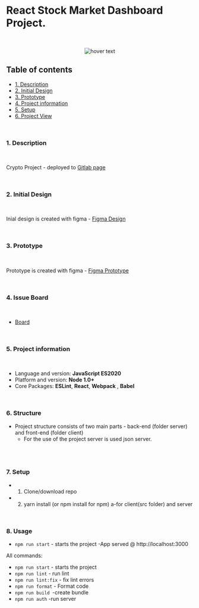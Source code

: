 # React Stock Market Dashboard Project.
<br>
<p align="center">
  <img src="https://user-images.githubusercontent.com/49935435/151591503-ae36d3d7-4c2b-402f-b6e7-36857b74932f.JPG" width="" title="hover text">  
</p>

## Table of contents
   - [1. Description](#1-description)
   - [2. Initial Design](#2-design)
   - [3. Prototype](#3-prototype)
   - [4. Project information](#4-project-information)
   - [5. Setup](#5-setup)
   - [6. Project View](#6-project-view)

<br>


### **1. Description**
<br> 

Crypto Project - deployed to <a href="https://sashotatarski.github.io/Cryptosphere/" target="_blank">Gitlab page</a>

<br>

### **2. Initial Design**
<br>

 Inial design is created with figma - [Figma Design](https://www.figma.com/file/sHykSXnAmYuFATmZnSSmN7/StockMarket?node-id=1%3A6)

<br>

### **3. Prototype**
<br>

 Prototype is created with figma  - [Figma Prototype](https://www.figma.com/proto/sHykSXnAmYuFATmZnSSmN7/StockMarket?node-id=6%3A22&scaling=scale-down&page-id=1%3A6&starting-point-node-id=6%3A22)

<br>

### **4. Issue Board**

<br>

- [Board](https://gitlab.com/SashoT/stock-market-dashboard/-/boards)


<br>

### **5. Project information**

<br>

- Language and version: **JavaScript ES2020**
- Platform and version: **Node 1.0+**
- Core Packages:  **ESLint**,  **React**,  **Webpack** ,  **Babel**

<br>

### **6. Structure**
- Project structure consists of two main parts - back-end (folder server) and front-end (folder client)
  -  For the use of the project server is used json server.

<br>

<br>

### **7. Setup**
   - 1. Clone/download repo
   - 2. yarn install (or npm install for npm) a-for client(src folder) and server

<br>

### **8. Usage**
   - `npm run start` - starts the project -App served @ http://localhost:3000

All commands:

- `npm run start` - starts the project
- `npm run lint` - run lint
- `npm run lint:fix` - fix lint errors
- `npm run format` - Format code
- `npm run build `-create bundle
- `npm run auth` -run server
